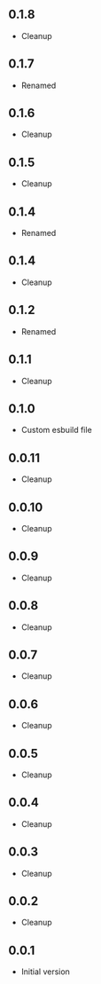 ## 0.1.8

-   Cleanup

## 0.1.7

-   Renamed

## 0.1.6

-   Cleanup

## 0.1.5

-   Cleanup

## 0.1.4

-   Renamed

## 0.1.4

-   Cleanup

## 0.1.2

-   Renamed

## 0.1.1

-   Cleanup

## 0.1.0

-   Custom esbuild file

## 0.0.11

-   Cleanup

## 0.0.10

-   Cleanup

## 0.0.9

-   Cleanup

## 0.0.8

-   Cleanup

## 0.0.7

-   Cleanup

## 0.0.6

-   Cleanup

## 0.0.5

-   Cleanup

## 0.0.4

-   Cleanup

## 0.0.3

-   Cleanup

## 0.0.2

-   Cleanup

## 0.0.1

-   Initial version
